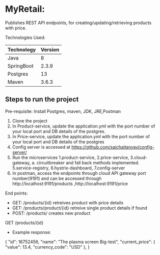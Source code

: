 # MyRetail: 
Publishes  REST API endpoints,  for creating/updating/retrieving products with price. 

Technologies Used:

| Technology    | Version       |
| ------------- | ------------- |
| Java          | 8  |
| SpringBoot    | 2.3.9|
|Postgres       | 13|
|Maven          |3.6.3


## Steps to run the project 
Pre-requisite:  Install Postgres, maven, JDK, JRE,Postman
1. Clone the project  
2. In Product-service, update the application.yml with the port number of your local port and DB details of the postgres.
3. In Price-service, update the application.yml with the port number of your local port and DB details of the postgres
4. Config server is accessed at https://github.com/saichaitanyav/config-server/
5. Run the microservices 
    1.product-service,
    2.price-service, 
    3.cloud-gateway, 
        a. circuitbreaker and fall back methods implemented.
    5.service-registry,
    6.hystrix-dashboard,
    7.config-server
7. In postman, access the endpoints through cloud API gateway port number(9191) and can be accessed through http://localhost:9191/products ,http://localhost:9191/price

End points: 
- GET:  /products/{id}  retreives product with price details  
- GET: /products/product/{id} retreive single product details if found  
- POST: /products/ creates new product  


GET /products/{id}
* Example response:

{
    "id": 16752456, 
    "name": "The plasma screen Big-test",
    "current_price": {
        "value": 13.4,
        "currency_code": "USD"
    },
}
 





